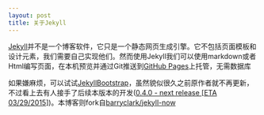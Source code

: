 ```yaml
---
layout: post
title: 关于Jekyll
---
```


[Jekyll](http://jekyllrb.com/)并不是一个博客软件，它只是一个静态网页生成引擎。它不包括页面模板和设计元素，我们需要自己实现他们。然而使用Jekyll我们可以使用markdown或者Html编写页面，在本机预览并通过Git推送到[GitHub Pages](https://pages.github.com/)上托管，无需数据库

如果嫌麻烦，可以试试[JekyllBootstrap](http://jekyllbootstrap.com/)，虽然貌似很久之前原作者就不再更新，不过看上去有人接手了后续本版本的开发([0.4.0 - next release [ETA 03/29/2015]](https://github.com/plusjade/jekyll-bootstrap/))。本博客则fork自[barryclark/jekyll-now](https://github.com/barryclark/jekyll-now)